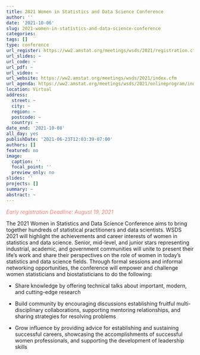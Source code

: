 ```yaml
---
title: 2021 Women in Statistics and Data Science Conference
author: ''
date: '2021-10-06'
slug: 2021-women-in-statistics-and-data-science-conference
categories:
tags: []
type: conference
url_register: https://ww2.amstat.org/meetings/wsds/2021/registration.cfm
url_slides: ~
url_code: ~
url_pdf: ~
url_video: ~
url_website: https://ww2.amstat.org/meetings/wsds/2021/index.cfm
url_agenda: https://ww2.amstat.org/meetings/wsds/2021/onlineprogram/index.cfm
location: Virtual
address:
  street: ~
  city: ~
  region: ~
  postcode: ~
  country: ~
date_end: '2021-10-08'
all_day: yes
publishDate: '2021-06-23T12:03:39-07:00'
authors: []
featured: no
image:
  caption: ''
  focal_point: ''
  preview_only: no
slides: ''
projects: []
summary: ~
abstract: ~
---
```

<span style="color: salmon;">*Early registration Deadline: August 19, 2021*</span>

<!--more-->
The 2021 Women in Statistics and Data Science Conference aims to bring together hundreds of statistical practitioners and data scientists. WSDS 2021 will highlight the achievements and career interests of women in statistics and data science. Senior, mid-level, and junior stars representing industrial, academic, and government communities will unite to present their life’s work and share their perspectives on the role of women in today’s statistics and data science fields. Through formal sessions and informal networking opportunities, the conference will empower and challenge women statisticians and biostatisticians to do the following:  

- Share knowledge by offering technical talks about important, modern, and cutting-edge research  

- Build community by encouraging discussions establishing fruitful multi-disciplinary collaborations, supporting mentoring relationships, and sharing strategies for resolving problems  

- Grow influence by providing advice for establishing and sustaining successful careers, showcasing the accomplishments of successful women professionals, and supporting the development of leadership skills  